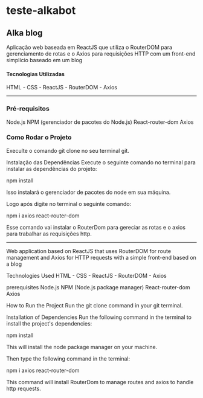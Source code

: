 # teste-alkabot


## Alka blog 
Aplicação web baseada em ReactJS que utiliza o RouterDOM para gerenciamento de rotas e o Axios para requisições HTTP com um front-end simplício baseado em um blog 

#### Tecnologias Utilizadas
HTML -
CSS - 
ReactJS -
RouterDOM -
Axios

**************************************************************

### Pré-requisitos


Node.js
NPM (gerenciador de pacotes do Node.js)
React-router-dom
Axios

### Como Rodar o Projeto  

Execulte o comando git clone no seu terminal git.



Instalação das Dependências
Execute o seguinte comando no terminal para instalar as dependências do projeto:

npm install 

Isso instalará o gerenciador de pacotes do node em sua máquina.


Logo após  digite no terminal o seguinte comando:

npm i axios react-router-dom

Esse comando vai instalar  o RouterDom para gereciar as rotas e o axios para trabalhar as requisições http.



****************************************************************

Web application based on ReactJS that uses RouterDOM for route management and Axios for HTTP requests with a simple front-end based on a blog

Technologies Used
HTML - CSS - ReactJS - RouterDOM - Axios

prerequisites
Node.js NPM (Node.js package manager) React-router-dom Axios

How to Run the Project
Run the git clone command in your git terminal.

Installation of Dependencies Run the following command in the terminal to install the project's dependencies:

npm install

This will install the node package manager on your machine.

Then type the following command in the terminal:

npm i axios react-router-dom

This command will install RouterDom to manage routes and axios to handle http requests.
